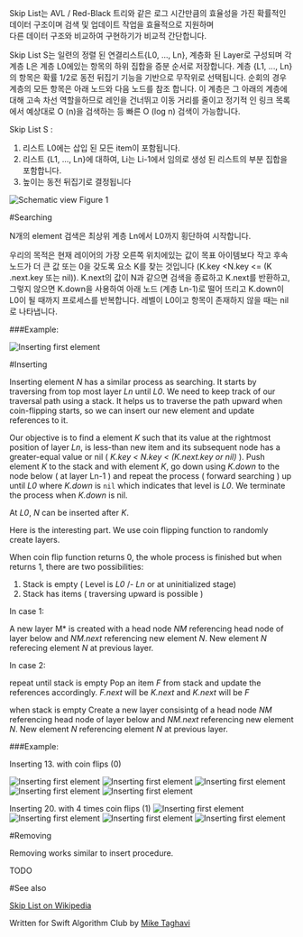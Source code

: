 Skip List는 AVL / Red-Black 트리와 같은 로그 시간만큼의 효율성을 가진 확률적인 데이터 구조이며 검색 및 업데이트 작업을 효율적으로 지원하며  
다른 데이터 구조와 비교하여 구현하기가 비교적 간단합니다.

Skip List S는 일련의 정렬 된 연결리스트{L0, ..., Ln}, 계층화 된 Layer로 구성되며 각 계층 L은 계층 L0에있는 항목의 하위 집합을 증분 순서로 저장합니다. 계층 {L1, ..., Ln}의 항목은 확률 1/2로 동전 뒤집기 기능을 기반으로 무작위로 선택됩니다. 순회의 경우 계층의 모든 항목은 아래 노드와 다음 노드를 참조 합니다. 이 계층은 그 아래의 계층에 대해 고속 차선 역할을하므로 레인을 건너뛰고 이동 거리를 줄이고 정기적 인 링크 목록에서 예상대로 O (n)을 검색하는 등 빠른 O (log n) 검색이 가능합니다.

Skip List S :

  1. 리스트 L0에는 삽입 된 모든 item이 포함됩니다.
  2. 리스트 {L1, ..., Ln}에 대하여, Li는 Li-1에서 임의로 생성 된 리스트의 부분 집합을 포함합니다.
  3. 높이는 동전 뒤집기로 결정됩니다

![Schematic view](Images/Intro.png)
Figure 1


#Searching

N개의 element 검색은 최상위 계층 Ln에서 L0까지 횡단하여 시작합니다.

우리의 목적은 현재 레이어의 가장 오른쪽 위치에있는 값이 목표 아이템보다 작고 후속 노드가 더 큰 값 또는 0을 갖도록 요소 K를 찾는 것입니다 (K.key <N.key <= (K .next.key 또는 nil)). K.next의 값이 N과 같으면 검색을 종료하고 K.next를 반환하고, 그렇지 않으면 K.down을 사용하여 아래 노드 (계층 Ln-1)로 떨어 뜨리고 K.down이 L0이 될 때까지 프로세스를 반복합니다. 레벨이 L0이고 항목이 존재하지 않을 때는 nil로 나타냅니다.


###Example:

![Inserting first element](Images/Search1.png)

#Inserting

Inserting  element  *N*  has  a  similar process  as  searching.  It  starts  by
traversing from  top most layer *Ln*  until *L0*. We  need to keep track  of our
traversal path  using a  stack. It  helps us  to traverse  the path  upward when
coin-flipping starts, so we can insert  our new element and update references to
it.

Our objective  is to find  a element  *K* such that  its value at  the rightmost
position of  layer *Ln*,  is less-than new  item and its  subsequent node  has a
greater-equal value  or nil (  *K.key  < N.key <  (K.next.key or nil)*  ). Push
element *K*  to the stack and  with element *K*,  go down using *K.down*  to the
node below  ( at layer Ln-1  ) and repeat the  process ( forward searching  ) up
until  *L0* where  *K.down* is  `nil`  which indicates  that level  is *L0*.  We
terminate the process when *K.down* is nil.

At *L0*, *N* can be inserted after *K*.

Here is the  interesting part. We use coin flipping  function to randomly create
layers.

When  coin flip  function returns  0,  the whole  process is  finished but  when
returns 1, there are two possibilities:

1. Stack is empty ( Level is *L0* /- *Ln* or at uninitialized stage)
2. Stack has items ( traversing upward is possible )

In case 1:

A new layer M*  is created with a head node *NM* referencing  head node of layer
below  and *NM.next*  referencing new  element *N*.  New element  *N* referecing
element *N* at previous layer.

In case 2:

repeat until stack is empty Pop an item *F* from stack and update the references
accordingly.  *F.next* will be *K.next* and *K.next* will be *F*
	
when  stack  is  empty Create  a  new  layer  consisintg  of a  head  node  *NM*
referencing  head node  of layer  below  and *NM.next*  referencing new  element
*N*. New element *N* referencing element *N* at previous layer.
		 

###Example:

Inserting 13. with coin flips (0)

![Inserting first element](Images/Insert5.png)
![Inserting first element](Images/Insert6.png)
![Inserting first element](Images/insert7.png)
![Inserting first element](Images/Insert8.png)
![Inserting first element](Images/Insert9.png)



Inserting 20. with 4 times coin flips (1) 
![Inserting first element](Images/Insert9.png)
![Inserting first element](Images/Insert10.png)
![Inserting first element](Images/Insert11.png)
![Inserting first element](Images/Insert12.png)

#Removing

Removing works similar to insert procedure.

TODO

#See also

[Skip List on Wikipedia](https://en.wikipedia.org/wiki/Skip_list) 

Written for Swift Algorithm Club by [Mike Taghavi](https://github.com/mitghi)
